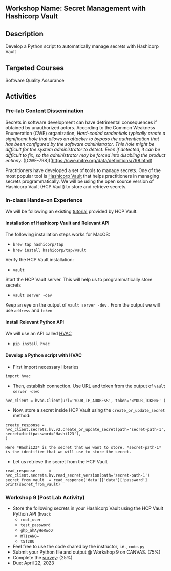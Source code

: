 ## Workshop Name: Secret Management with Hashicorp Vault 

## Description 

Develop a Python script to automatically manage secrets with Hashicorp Vault 
 
## Targeted Courses 

Software Quality Assurance 

## Activities 

### Pre-lab Content Dissemination 

Secrets in software development can have detrimental consequences if obtained by unauthorized actors.  According to the Common Weakness Enumeration (CWE) organization, *Hard-coded credentials typically create a significant hole that allows an attacker to bypass the authentication that has been configured by the software administrator. This hole might be difficult for the system administrator to detect. Even if detected, it can be difficult to fix, so the administrator may be forced into disabling the product entirely.* ([CWE-798])(https://cwe.mitre.org/data/definitions/798.html)

Practitioners have developed a set of tools to manage secrets. One of the most popular tool is [Hashicorp Vault](https://www.vaultproject.io/) that helps practitioners in managing secrets programmatically. We will be using the open source version of Hashicorp Vault (HCP Vault) to store and retrieve secrets.  

### In-class Hands-on Experience 

We will be following an existing [tutorial](https://learn.hashicorp.com/tutorials/vault/getting-started-install?in=vault/getting-started) provided by HCP Vault. 

#### Installation of Hashicorp Vault and Relevant API

The following installation steps works for MacOS: 

- `brew tap hashicorp/tap` 
- `brew install hashicorp/tap/vault` 

Verify the HCP Vault installation: 

- `vault` 

Start the HCP Vault server. This will help us to programmatically store secrets 

- `vault server -dev` 

Keep an eye on the output of `vault server -dev` . From the output we will use `address` and `token` 

#### Install Relevant Python API

We will use an API called [HVAC](https://pypi.org/project/hvac/)

- `pip install hvac`

#### Develop a Python script with HVAC 

- First import necessary libraries 

```
import hvac
```

- Then, establish connection. Use URL and token from the output of `vault server -dev`: 

```
hvc_client = hvac.Client(url='YOUR_IP_ADDRESS', token='<YOUR_TOKEN>' )
```

- Now, store a secret inside HCP Vault using the `create_or_update_secret` method: 

```
create_response = hvc_client.secrets.kv.v2.create_or_update_secret(path='secret-path-1', secret=dict(password='Hashi123'),
)

Here *Hashi123* is the secret that we want to store. *secret-path-1* is the identifier that we will use to store the secret. 
```

- Let us retrieve the secret from the HCP Vault 

```
read_response      = hvc_client.secrets.kv.read_secret_version(path='secret-path-1')
secret_from_vault  = read_response['data']['data']['password']
print(secret_from_vault)
```

### Workshop 9 (Post Lab Activity) 

- Store the following secrets in your Hashicorp Vault using the HCP Vault Python API (`hvac`): 
  - `root_user` 
  - `test_password` 
  - `ghp_ahAyHoRwoQ`
  - `MTIzANO=` 
  - `t5f28U`
- Feel free to use the code shared by the instructor, i.e., `code.py`  
- Submit your Python file and output @ Workshop 9 on CANVAS. (75%)
- Complete the [survey](https://auburn.qualtrics.com/jfe/form/SV_5hYDSu9P9jAMZWm):  (25%)
- Due: April 22, 2023